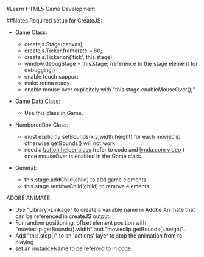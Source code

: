 #Learn HTML5 Game Development

##Notes
Required setup for CreateJS:
- Game Class:
    - createjs.Stage(canvas);
    - createjs.Ticker.framerate = 60;
    - createjs.Ticker.on('tick', this.stage);
    - window.debugStage = this.stage; (reference to the stage element for debugging.)
    - enable touch support
    - make retina ready
    - enable mouse over explicitely with "this.stage.enableMouseOver();"
    
- Game Data Class:
    - Use this class in Game.
- NumberedBox Class:
    - must explicitly setBounds(x,y,width,height) for each movieclip, otherwise getBounds() will not work.
    - need a [button helper class](https://www.createjs.com/docs/easeljs/classes/ButtonHelper.html) (refer to code and [lynda.com video](https://www.lynda.com/HTML-tutorials/Preparing-your-graphics/597987/603476-4.html?autoplay=true) ) once mouseOver is enabled in the Game class.

- General:
    - this.stage.addChild(child) to add game elements.
    - this.stage.removeChild(child) to remove elements.
    
ADOBE ANIMATE:
- Use "Library>Linkage" to create a variable name in Adobe Animate that can be referenced in createJS output.
- For random positioning, offset element position with "movieclip.getBounds().width" and "movieclip.getBounds().height".
- Add "this.stop()" to an 'actions' layer to stop the animation from re-playing.
- set an instanceName to be referred to in code.